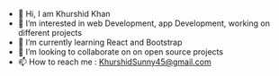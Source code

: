 - 👋 Hi, I am Khurshid Khan
- 👀 I’m interested in web Development, app Development, working on different projects
- 🌱 I’m currently learning React and Bootstrap
- 💞️ I’m looking to collaborate on on open source projects
- 📫 How to reach me : KhurshidSunny45@gmail.com

<!---
KhurshidSunny/KhurshidSunny is a ✨ special ✨ repository because its `README.md` (this file) appears on your GitHub profile.
You can click the Preview link to take a look at your changes.
--->
